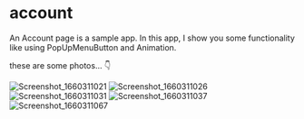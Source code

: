 # account

An Account page is a sample app. In this app, I show you some functionality like using PopUpMenuButton and Animation.

these are some photos...
👇

![Screenshot_1660311021](https://user-images.githubusercontent.com/93387228/184366451-fd7835b7-e327-49bc-a4af-364eed8b575a.png)
![Screenshot_1660311026](https://user-images.githubusercontent.com/93387228/184366460-13e542ad-f9e5-4def-a333-33da726f8ae7.png)
![Screenshot_1660311031](https://user-images.githubusercontent.com/93387228/184366463-629f7c8b-851f-45d5-8e95-6105897ec45a.png)
![Screenshot_1660311037](https://user-images.githubusercontent.com/93387228/184366472-67c36bdc-25b4-4830-9b08-7f0a455792f7.png)
![Screenshot_1660311067](https://user-images.githubusercontent.com/93387228/184366478-1bff7ae2-d317-49ce-b8f6-63c1aa716893.png)
